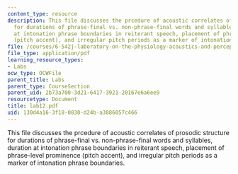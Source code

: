 ```yaml
---
content_type: resource
description: This file discusses the prcedure of acoustic correlates of prosodic structure
  for durations of phrase-final vs. non-phrase-final words and syllables, duration
  at intonation phrase boundaries in reiterant speech, placement of phrase-level prominence
  (pitch accent), and irregular pitch periods as a marker of intonation phrase boundaries.
file: /courses/6-542j-laboratory-on-the-physiology-acoustics-and-perception-of-speech-fall-2005/130d4a163f180830d24ba3886057c466_lab12.pdf
file_type: application/pdf
learning_resource_types:
- Labs
ocw_type: OCWFile
parent_title: Labs
parent_type: CourseSection
parent_uid: 2b73a700-3d21-6417-3921-20167e6a6ee9
resourcetype: Document
title: lab12.pdf
uid: 130d4a16-3f18-0830-d24b-a3886057c466
---
```

This file discusses the prcedure of acoustic correlates of prosodic structure for durations of phrase-final vs. non-phrase-final words and syllables, duration at intonation phrase boundaries in reiterant speech, placement of phrase-level prominence (pitch accent), and irregular pitch periods as a marker of intonation phrase boundaries.

